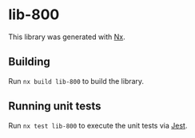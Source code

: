 # lib-800

This library was generated with [Nx](https://nx.dev).

## Building

Run `nx build lib-800` to build the library.

## Running unit tests

Run `nx test lib-800` to execute the unit tests via [Jest](https://jestjs.io).
